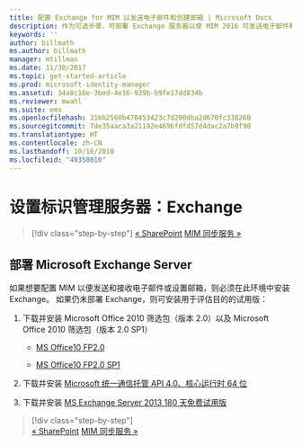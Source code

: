 ```yaml
---
title: 配置 Exchange for MIM 以发送电子邮件和创建邮箱 | Microsoft Docs
description: 作为可选步骤，可部署 Exchange 服务器以使 MIM 2016 可发送电子邮件和创建邮箱。
keywords: ''
author: billmath
ms.author: billmath
manager: mtillman
ms.date: 11/30/2017
ms.topic: get-started-article
ms.prod: microsoft-identity-manager
ms.assetid: 34a8c16e-3bed-4e16-939b-b9fe17dd834b
ms.reviewer: mwahl
ms.suite: ems
ms.openlocfilehash: 31bb2560b470453423c7d200dba2d670fc338260
ms.sourcegitcommit: 7de35aaca3a21192e4696fdfd57d4dac2a7b9f90
ms.translationtype: HT
ms.contentlocale: zh-CN
ms.lasthandoff: 10/16/2018
ms.locfileid: "49358010"
---
```

# <a name="set-up-an-identity-management-server-exchange"></a>设置标识管理服务器：Exchange

> [!div class="step-by-step"]
> [« SharePoint](prepare-server-sharepoint.md)
> [MIM 同步服务 »](install-mim-sync.md)

## <a name="deploy-microsoft-exchange-server"></a>部署 Microsoft Exchange Server
如果想要配置 MIM 以便发送和接收电子邮件或设置邮箱，则必须在此环境中安装 Exchange。 如果仍未部署 Exchange，则可安装用于评估目的的试用版：

1. 下载并安装 Microsoft Office 2010 筛选包（版本 2.0）以及 Microsoft Office 2010 筛选包（版本 2.0 SP1）

    - [MS Office10 FP2.0](http://www.microsoft.com/download/details.aspx?id=17062)

    - [MS Office10 FP2.0 SP1](http://www.microsoft.com/download/details.aspx?id=26604)

2. 下载并安装 [Microsoft 统一通信托管 API 4.0、核心运行时 64 位](http://www.microsoft.com/download/details.aspx?id=34992)

3. 下载并安装 [MS Exchange Server 2013 180 天免费试用版](http://www.microsoft.com/evalcenter/evaluate-exchange-server-2013)

> [!div class="step-by-step"]  
> [« SharePoint](prepare-server-sharepoint.md)
> [MIM 同步服务 »](install-mim-sync.md)
